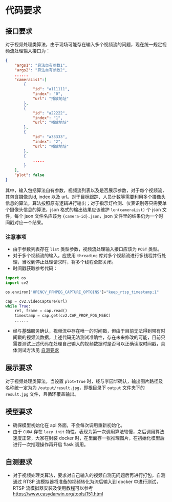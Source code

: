 # 代码要求

## 接口要求

对于视频处理类算法，由于现场可能存在输入多个视频流的问题，现在统一规定视频流处理输入接口为：

```json
{
    "args1": "算法自有参数1",
    "args2": "算法自有参数2",
    ......
    "cameraList":[
        {
            "id": "a111111",
            "index": "0",
            "url": "播放地址"
        },
        {
            "id": "a22222",
            "index": "1",
            "url": "播放地址"
        },
        {
            "id": "a33333",
            "index": "2",
            "url": "播放地址"
        },
        {
            .....
        }
    ],
    "plot": false
}
```

其中，输入包括算法自有参数，视频流列表以及是否展示参数，对于每个视频流，其包含摄像头id, index 以及 url。对于目标跟踪、人员计数等需要利用多个摄像头信息的算法，算法按照原有逻辑进行输出；对于指示灯检测、仪表识别等只需要单个摄像头信息的算法，json 格式的输出结果应该维护 `len(cameraList)` 个 json 文件，每个 json 文件名应该为 `{camera-id}.json`，json 文件里的结果仍为一个时间戳对应一个结果。

### 注意事项

* 由于参数列表存在 `list` 类型参数，视频流处理输入接口应该为 `POST` 类型。
* 对于多个视频流的输入，应使用 `threading` 库对多个视频流进行多线程并行处理，当收到停止处理请求时，将多个线程全部关闭。
* 时间戳获取参考代码：

```python
import os
import cv2

os.environ['OPENCV_FFMPEG_CAPTURE_OPTOINS']="keep_rtsp_timestamp;1"

cap = cv2.VideoCapture(url)
while True:
    ret, frame = cap.read()
    timestamp = cap.get(cv2.CAP_PROP_POS_MSEC)
    ......
```

* 经与基础服务确认，视频流中存在唯一的时间戳，但由于目前无法得到带有时间戳的视频流数据，上述代码无法测试准确性，存在未来修改的可能，目前只需要测试上述代码在处理自己输入的视频数据时是否可以正确读取时间戳，具体测试方法见 [自测要求](#自测要求)

## 展示要求

对于视频处理类算法，当设置 `plot=True` 时，经与李园华确认，输出图片路径及名称统一定为为 `/output/result.jpg`，即根目录下 `output` 文件夹下的 `result.jpg` 文件，且循环覆盖输出。

## 模型要求

* 确保模型初始化在 api 外面，不会每次调用重新初始化。
* 由于 `CUDA` 存在 `lazy init` 特性，表现为第一次调用算法较慢，之后调用算法速度正常，大家在封装 docker 时，在里面存一张推理图片，在初始化模型后进行一次推理操作再开启 flask 调用。

## 自测要求

* 对于视频处理类算法，要求对自己输入的视频自测无问题后再进行打包，自测通过 RTSP 流模拟器将准备的视频转化为流后输入到 docker 中进行测试，RTSP 流模拟器安装及使用教程可以参考 <https://www.easydarwin.org/tools/151.html>
